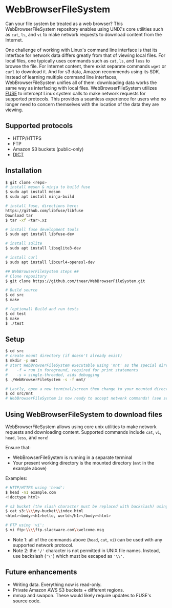 # WebBrowserFileSystem
Can your file system be treated as a web browser? This WebBrowserFileSystem repository enables using UNIX's core utilities such as `cat`, `ls`, and `vi` to make network requests to download content from the Internet.

One challenge of working with Linux's command line interface is that its interface for network data differs greatly from that of viewing local files. For local files, one typically uses commands such as `cat`, `ls`, and `less` to browse the file. For Internet content, there exist separate commands `wget` or `curl` to download it. And for s3 data, Amazon recommends using its SDK. Instead of learning multiple command line interfaces, WebBrowserFileSystem unifies all of them: downloading data works the same way as interfacing with local files. WebBrowserFileSystem utilizes [FUSE](https://github.com/libfuse/libfuse) to intercept Linux system calls to make network requests for supported protocols. This provides a seamless experience for users who no longer need to concern themselves with the location of the data they are viewing.

## Supported protocols
* HTTP/HTTPS
* FTP
* Amazon S3 buckets (public-only)
* [DICT](https://en.wikipedia.org/wiki/DICT)

## Installation
```bash
$ git clone <repo>
# install meson & ninja to build fuse
$ sudo apt install meson
$ sudo apt install ninja-build

# install fuse, directions here:
https://github.com/libfuse/libfuse
Download tar
$ tar -xf <tar>.xz

# install fuse development tools
$ sudo apt install libfuse-dev

# install sqlite
$ sudo apt install libsqlite3-dev 

# install curl
$ sudo apt install libcurl4-openssl-dev

## WebBrowserFileSystem steps ##
# Clone repository
$ git clone https://github.com/tnear/WebBrowserFileSystem.git

# Build source
$ cd src
$ make

# (optional) Build and run tests
$ cd test
$ make
$ ./test

```
## Setup
```bash
$ cd src
# create mount directory (if doesn't already exist)
$ mkdir -p mnt
# start WebBrowserFileSystem executable using 'mnt' as the special directory
#    -f = run in foreground, required for print statements
#    -s = single-threaded, aids debugging
$ ./WebBrowserFileSystem -s -f mnt/

# Lastly, open a new terminal/screen then change to your mounted directory
$ cd src/mnt
# WebBrowserFileSystem is now ready to accept network commands! (see section below)
```

## Using WebBrowserFileSystem to download files
WebBrowserFileSystem allows using core unix utilities to make network requests and downloading content. Supported commands include `cat`, `vi`, `head`, `less`, and `more`! 

Ensure that:
- WebBrowserFileSystem is running in a separate terminal
- Your present working directory is the mounted directory (`mnt` in the example above)

Examples:
```bash
# HTTP/HTTPS using 'head':
$ head -n1 example.com                              
<!doctype html>

# s3 bucket (the slash character must be replaced with backslash) using 'cat':
$ cat s3:\\\\my-bucket\\index.html
<html><body><h1>hello, world</h1></body><html>

# FTP using 'vi':
$ vi ftp:\\\\ftp.slackware.com\\welcome.msg
```
- Note 1: all of the commands above (`head`, `cat`, `vi`) can be used with any supported network protocol.
- Note 2: the `'/'` character is not permitted in UNIX file names. Instead, use backslash (`'\'`) which must be escaped as `'\\'`.

## Future enhancements
- Writing data. Everything now is read-only.
- Private Amazon AWS S3 buckets + different regions.
- mmap and swapon. These would likely require updates to FUSE's source code.
